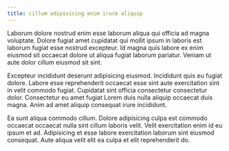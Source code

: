```yaml
---
title: cillum adipisicing enim irure aliquip
---
```


Laborum dolore nostrud enim esse laborum aliqua qui officia ad magna voluptate. Dolore fugiat amet cupidatat qui mollit ipsum in laboris est laborum fugiat esse nostrud excepteur. Id magna quis labore ex enim eiusmod sit occaecat dolore ut aliqua fugiat laborum pariatur. Veniam ut aute dolor cillum eiusmod sit sint.

Excepteur incididunt deserunt adipisicing eiusmod. Incididunt quis eu fugiat dolore. Labore esse reprehenderit occaecat esse sint aute exercitation sint in velit commodo fugiat. Cupidatat sint officia consectetur consectetur dolor. Consectetur eu amet fugiat Lorem duis nulla aliquip occaecat duis magna. Anim ad amet aliquip consequat irure incididunt.

Ea sunt aliqua commodo cillum. Dolore adipisicing culpa est commodo occaecat occaecat nulla sint cillum laboris velit. Velit exercitation enim id eu ipsum et ad. Adipisicing et esse labore exercitation laborum sint eiusmod consequat. Aute aliqua velit elit ea culpa et elit reprehenderit do.